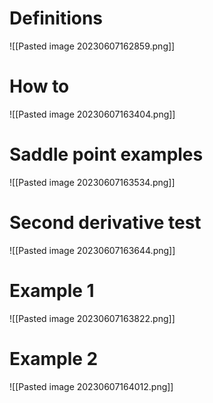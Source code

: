 # Definitions
![[Pasted image 20230607162859.png]]
# How to
![[Pasted image 20230607163404.png]]
# Saddle point examples
![[Pasted image 20230607163534.png]]
# Second derivative test
![[Pasted image 20230607163644.png]]
# Example 1
![[Pasted image 20230607163822.png]]
# Example 2
![[Pasted image 20230607164012.png]]
